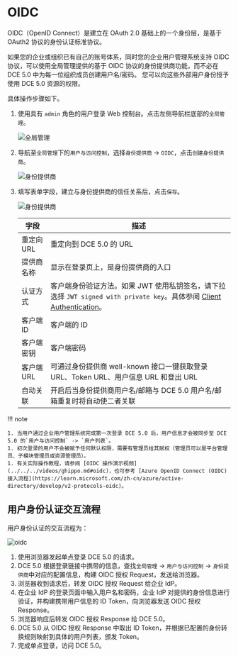 # OIDC

OIDC（OpenID Connect）是建立在 OAuth 2.0 基础上的一个身份层，是基于 OAuth2 协议的身份认证标准协议。

如果您的企业或组织已有自己的账号体系，同时您的企业用户管理系统支持 OIDC 协议，可以使用全局管理提供的基于 OIDC 协议的身份提供商功能，而不必在 DCE 5.0 中为每一位组织成员创建用户名/密码。
您可以向这些外部用户身份授予使用 DCE 5.0 资源的权限。

具体操作步骤如下。

1. 使用具有 `admin` 角色的用户登录 Web 控制台。点击左侧导航栏底部的`全局管理`。

    ![全局管理](https://docs.daocloud.io/daocloud-docs-images/docs/ghippo/images/ws01.png)

2. 导航至`全局管理`下的`用户与访问控制`，选择`身份提供商` -> `OIDC`，点击`创建身份提供商`。

    ![身份提供商](https://docs.daocloud.io/daocloud-docs-images/docs/ghippo/images/oidc02.png)

3. 填写表单字段，建立与身份提供商的信任关系后，点击`保存`。

    ![身份提供商](https://docs.daocloud.io/daocloud-docs-images/docs/ghippo/images/oidc03.png)

    | 字段       | 描述                                                         |
    | ---------- | ------------------------------------------------------------ |
    | 重定向 URL | 重定向到 DCE 5.0 的 URL                                      |
    | 提供商名称 | 显示在登录页上，是身份提供商的入口                           |
    | 认证方式   | 客户端身份验证方法。如果 JWT 使用私钥签名，请下拉选择 `JWT signed with private key`。具体参阅 [Client Authentication](https://openid.net/specs/openid-connect-core-1_0.html#ClientAuthentication)。 |
    | 客户端 ID  | 客户端的 ID                                                  |
    | 客户端密钥 | 客户端密码                                                   |
    | 客户端 URL | 可通过身份提供商 well-known 接口一键获取登录 URL、Token URL、用户信息 URL 和登出 URL |
    | 自动关联   | 开启后当身份提供商用户名/邮箱与 DCE 5.0 用户名/邮箱重复时将自动使二者关联 |

!!! note

    1. 当用户通过企业用户管理系统完成第一次登录 DCE 5.0 后，用户信息才会被同步至 DCE 5.0 的`用户与访问控制` -> `用户列表`。
    1. 初次登录的用户不会被赋予任何默认权限，需要有管理员给其赋权（管理员可以是平台管理员、子模块管理员或资源管理员）。
    1. 有关实际操作教程，请参阅 [OIDC 操作演示视频](../../../videos/ghippo.md#oidc)，也可参考 [Azure OpenID Connect (OIDC) 接入流程](https://learn.microsoft.com/zh-cn/azure/active-directory/develop/v2-protocols-oidc)。

## 用户身份认证交互流程

用户身份认证的交互流程为：

![oidc](https://docs.daocloud.io/daocloud-docs-images/docs/ghippo/images/oidc01.png)

1. 使用浏览器发起单点登录 DCE 5.0 的请求。
1. DCE 5.0 根据登录链接中携带的信息，查找`全局管理` -> `用户与访问控制` -> `身份提供商`中对应的配置信息，构建 OIDC 授权 Request，发送给浏览器。
1. 浏览器收到请求后，转发 OIDC 授权 Request 给企业 IdP。
1. 在企业 IdP 的登录页面中输入用户名和密码，企业 IdP 对提供的身份信息进行验证，并构建携带用户信息的 ID Token，向浏览器发送 OIDC 授权 Response。
1. 浏览器响应后转发 OIDC 授权 Response 给 DCE 5.0。
1. DCE 5.0 从 OIDC 授权 Response 中取出 ID Token，并根据已配置的身份转换规则映射到具体的用户列表，颁发 Token。
1. 完成单点登录，访问 DCE 5.0。
